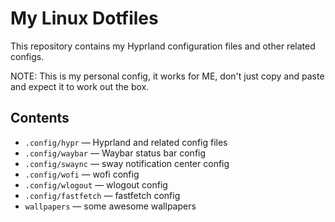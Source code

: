 # My Linux Dotfiles

This repository contains my Hyprland configuration files and other related configs.

NOTE: This is my personal config, it works for ME, don't just copy and paste and expect it to work out the box.

## Contents

- `.config/hypr` — Hyprland and related config files
- `.config/waybar` — Waybar status bar config
- `.config/swaync` — sway notification center config
- `.config/wofi` — wofi config
- `.config/wlogout` — wlogout config
- `.config/fastfetch` — fastfetch config
- `wallpapers` — some awesome wallpapers
